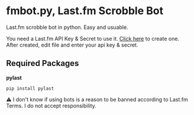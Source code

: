 # fmbot.py, Last.fm Scrobble Bot
Last.fm scrobble bot in python. Easy and usuable. 

You need a Last.fm API Key & Secret to use it. [Click here](https://www.last.fm/api/account/create) to create one. After created, edit file and enter your api key & secret.

## Required Packages
**pylast**
```
pip install pylast
```

⚠ I don't know if using bots is a reason to be banned according to Last.fm Terms. I do not accept responsibility.
